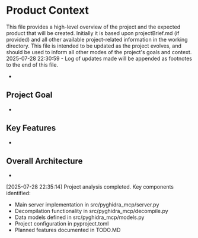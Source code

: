 # Product Context

This file provides a high-level overview of the project and the expected product that will be created. Initially it is based upon projectBrief.md (if provided) and all other available project-related information in the working directory. This file is intended to be updated as the project evolves, and should be used to inform all other modes of the project's goals and context.
2025-07-28 22:30:59 - Log of updates made will be appended as footnotes to the end of this file.

*

## Project Goal

*   

## Key Features

*   

## Overall Architecture

*   
[2025-07-28 22:35:14] Project analysis completed. Key components identified:
- Main server implementation in src/pyghidra_mcp/server.py
- Decompilation functionality in src/pyghidra_mcp/decompile.py
- Data models defined in src/pyghidra_mcp/models.py
- Project configuration in pyproject.toml
- Planned features documented in TODO.MD
